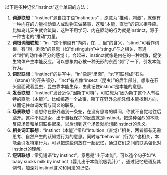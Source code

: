 以下是多种记忆“instinct”这个单词的方法：
1. **词源联想**：“instinct”源自拉丁语“instinctus” ，原意为“推动，刺激”，就像有一种内在的力量推动着人或动物去做某事，这和“本能，直觉”的词义相呼应。比如鸟儿天生就会筑巢，这种不用学习、内在驱动的行为就是instinct，源于一种古老的“推动”力量。 
2. **词根词缀联想**：“in -”这个前缀有“向内，在……里”的含义，“stinct”可看作词根，有“刺，刺激”的意思（如“distinguish”中“stingu”与之相关，有通过“刺”的动作来区分的感觉 ）。合起来，instinct就像是内在的一种刺激，促使生物体产生本能反应。可以想象内心被一种无形的东西“刺”了一下，引发本能行为。 
3. **词形联想**：“instinct”的拼写中，“in”像是“里面”，“st”可联想成“石头（stone）”的开头部分，“inct”有点像“insect（昆虫）”的后半部分。想象在石头里面藏着昆虫，昆虫靠本能生存，由此记住instinct是本能的意思。 
4. **发音联想**：“instinct”发音近似“因斯丁可特”，可联想为“因为斯丁这个人有独特的直觉（本能）”。比如编造一个故事，斯丁在野外总能凭借本能找到方向，从而记住单词发音与词义的联系。 
5. **场景联想**：设想你在野外遇到一条蛇，在没有思考的瞬间，你就不自觉地往后跳开。这种不假思索、出于自我保护的反应就是instinct。把这种强烈的本能反应场景和单词联系起来，以后想到这个场景就能想起instinct的含义。 
6. **相关词汇联想**：“instinct（本能）”常和“intuition（直觉）”相关，两者都有无需思考、自然产生的认知或行为的意思。同时与“behavior（行为）”也相关，本能会引发特定行为。可以把这些词放在一起记忆，通过它们之间的联系强化对instinct的理解。 
7. **短语联想**：常见短语“by instinct”，意思是“出于本能”。可以造个句子如“A baby sucks milk by instinct（婴儿出于本能吮吸乳汁）” 。通过记忆短语及其例句，加深对instinct含义和用法的记忆。 